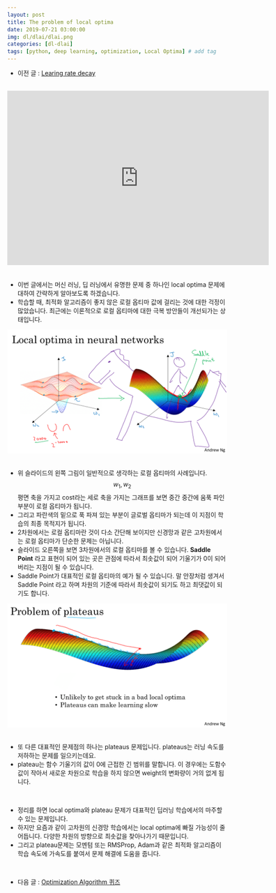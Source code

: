 ```yaml
---
layout: post
title: The problem of local optima 
date: 2019-07-21 03:00:00
img: dl/dlai/dlai.png
categories: [dl-dlai] 
tags: [python, deep learning, optimization, Local Optima] # add tag
---
```


- 이전 글 : [Learing rate decay](https://gaussian37.github.io/dl-dlai-learning_rate_decay/)

<br>
<div style="text-align: center;">
    <iframe src="https://www.youtube.com/embed/m7dtzUR7SMw" frameborder="0" allowfullscreen="true" width="600px" height="400px"> </iframe>
</div>
<br>

- 이번 글에서는 머신 러닝, 딥 러닝에서 유명한 문제 중 하나인 local optima 문제에 대하여 간략하게 알아보도록 하겠습니다.
- 학습할 때, 최적화 알고리즘이 좋지 않은 로컬 옵티마 값에 걸리는 것에 대한 걱정이 많았습니다. 최근에는 이론적으로 로컬 옵티마에 대한 극복 방안들이 개선되가는 상태입니다.

<center><img src="../assets/img/dl/dlai/local_optima/1.PNG" alt="Drawing" style="width: 800px;"/></center>

<br>

- 위 슬라이드의 왼쪽 그림이 일반적으로 생각하는 로컬 옵티마의 사례입니다. $$ w_{1}, w_{2} $$ 평면 축을 가지고 cost라는 세로 축을 가지는 그래프를 보면 중간 중간에 움푹 파인 부분이 로컬 옵티마가 됩니다.
- 그리고 파란색의 밑으로 푹 파져 있는 부분이 글로벌 옵티마가 되는데 이 지점이 학습의 최종 목적지가 됩니다. 
- 2차원에서는 로컬 옵티마란 것이 다소 간단해 보이지만 신경망과 같은 고차원에서는 로컬 옵티마가 단순한 문제는 아닙니다.
- 슬라이드 오른쪽을 보면 3차원에서의 로컬 옵티마를 볼 수 있습니다.  **Saddle Point** 라고 표현이 되어 있는 곳은 관점에 따라서 최솟값이 되어 기울기가 0이 되어 버리는 지점이 될 수 있습니다.
- Saddle Point가 대표적인 로컬 옵티마의 예가 될 수 있습니다. 말 안장처럼 생겨서 Saddle Point 라고 하며 차원의 기준에 따라서 최솟값이 되기도 하고 최댓값이 되기도 합니다. 

<center><img src="../assets/img/dl/dlai/local_optima/2.PNG" alt="Drawing" style="width: 800px;"/></center>

<br>

- 또 다른 대표적인 문제점의 하나는 plateaus 문제입니다. plateaus는 러닝 속도를 저하하는 문제를 일으키는데요.
- plateau는 함수 기울기의 값이 0에 근접한 긴 범위를 말합니다. 이 경우에는 도함수 값이 작아서 새로운 차원으로 학습을 하지 않으면 weight의 변화량이 거의 없게 됩니다.

<br>

- 정리를 하면 local optima와 plateau 문제가 대표적인 딥러닝 학습에서의 마주할 수 있는 문제입니다.
- 하지만 요즘과 같이 고차원의 신경망 학습에서는 local optima에 빠질 가능성이 줄어듭니다. 다양한 차원의 방향으로 최솟값을 찾아나가기 때문입니다.
- 그리고 plateau문제는 모멘텀 또는 RMSProp, Adam과 같은 최적화 알고리즘이 학습 속도에 가속도를 붙여서 문제 해결에 도움을 줍니다.

<br>

- 다음 글 : [Optimization Algorithm 퀴즈](https://gaussian37.github.io/dl-dlai-optimization_algorithm_quiz/) 